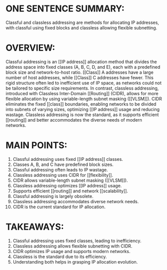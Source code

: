 # ONE SENTENCE SUMMARY:
Classful and classless addressing are methods for allocating IP addresses, with classful using fixed blocks and classless allowing flexible subnetting.

# OVERVIEW:
Classful addressing is an [[IP address]] allocation method that divides the address space into fixed classes (A, B, C, D, and E), each with a predefined block size and network-to-host ratio. [[Class]] A addresses have a large number of host addresses, while [[Class]] C addresses have fewer. This rigid structure often led to inefficient use of IP space, as networks could not be tailored to specific size requirements. In contrast, classless addressing, introduced with Classless Inter-Domain [[Routing]] (CIDR), allows for more flexible allocation by using variable-length subnet masking ([[VLSM]]). CIDR eliminates the fixed [[class]] boundaries, enabling networks to be divided into subnets of varying sizes, optimizing [[IP address]] usage and reducing wastage. Classless addressing is now the standard, as it supports efficient [[routing]] and better accommodates the diverse needs of modern networks.

# MAIN POINTS:
1. Classful addressing uses fixed [[IP address]] classes.
2. Classes A, B, and C have predefined block sizes.
3. Classful addressing often leads to IP wastage.
4. Classless addressing uses CIDR for [[flexibility]].
5. CIDR allows variable-length subnet masking ([[VLSM]]).
6. Classless addressing optimizes [[IP address]] usage.
7. Supports efficient [[routing]] and network [[scalability]].
8. Classful addressing is largely obsolete.
9. Classless addressing accommodates diverse network needs.
10. CIDR is the current standard for IP allocation.

# TAKEAWAYS:
1. Classful addressing uses fixed classes, leading to inefficiency.
2. Classless addressing allows flexible subnetting with CIDR.
3. CIDR optimizes IP usage and supports modern networks.
4. Classless is the standard due to its efficiency.
5. Understanding both helps in grasping IP allocation evolution.